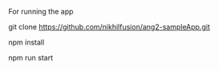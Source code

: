 
For running the app


git clone https://github.com/nikhilfusion/ang2-sampleApp.git

npm install

npm run start
